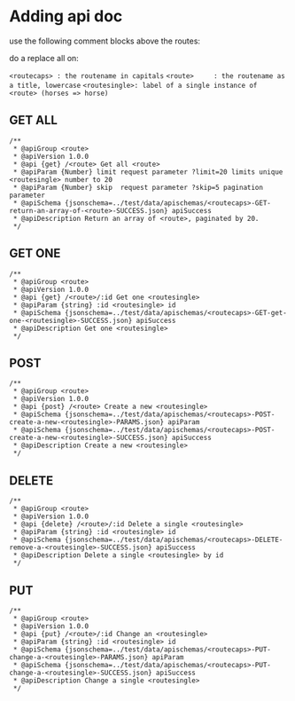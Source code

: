 # Adding api doc


use the following comment blocks above the routes:

do a replace all on:

`<routecaps> : the routename in capitals`
`<route>     : the routename as a title, lowercase`
`<routesingle>: label of a single instance of <route> (horses => horse)`

## GET ALL
```
/**
 * @apiGroup <route>
 * @apiVersion 1.0.0
 * @api {get} /<route> Get all <route>
 * @apiParam {Number} limit request parameter ?limit=20 limits unique <routesingle> number to 20
 * @apiParam {Number} skip  request parameter ?skip=5 pagination parameter
 * @apiSchema {jsonschema=../test/data/apischemas/<routecaps>-GET-return-an-array-of-<route>-SUCCESS.json} apiSuccess
 * @apiDescription Return an array of <route>, paginated by 20.
 */
```

## GET ONE
```
/**
 * @apiGroup <route>
 * @apiVersion 1.0.0
 * @api {get} /<route>/:id Get one <routesingle>
 * @apiParam {string} :id <routesingle> id
 * @apiSchema {jsonschema=../test/data/apischemas/<routecaps>-GET-get-one-<routesingle>-SUCCESS.json} apiSuccess
 * @apiDescription Get one <routesingle>
 */
```

## POST
```
/**
 * @apiGroup <route>
 * @apiVersion 1.0.0
 * @api {post} /<route> Create a new <routesingle>
 * @apiSchema {jsonschema=../test/data/apischemas/<routecaps>-POST-create-a-new-<routesingle>-PARAMS.json} apiParam
 * @apiSchema {jsonschema=../test/data/apischemas/<routecaps>-POST-create-a-new-<routesingle>-SUCCESS.json} apiSuccess
 * @apiDescription Create a new <routesingle>
 */
 ```

## DELETE
```
/**
 * @apiGroup <route>
 * @apiVersion 1.0.0
 * @api {delete} /<route>/:id Delete a single <routesingle>
 * @apiParam {string} :id <routesingle> id
 * @apiSchema {jsonschema=../test/data/apischemas/<routecaps>-DELETE-remove-a-<routesingle>-SUCCESS.json} apiSuccess
 * @apiDescription Delete a single <routesingle> by id
 */
```

## PUT
```
/**
 * @apiGroup <route>
 * @apiVersion 1.0.0
 * @api {put} /<route>/:id Change an <routesingle>
 * @apiParam {string} :id <routesingle> id
 * @apiSchema {jsonschema=../test/data/apischemas/<routecaps>-PUT-change-a-<routesingle>-PARAMS.json} apiParam
 * @apiSchema {jsonschema=../test/data/apischemas/<routecaps>-PUT-change-a-<routesingle>-SUCCESS.json} apiSuccess
 * @apiDescription Change a single <routesingle>
 */
 ```
